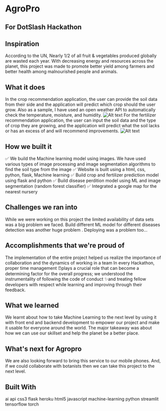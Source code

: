 # AgroPro
## For DotSlash Hackathon

## Inspiration
According to the UN, Nearly 1/2 of all fruit & vegetables produced globally are wasted each year. With decreasing energy and resources across the planet, this project was made to promote better yield among farmers and better health among malnourished people and animals.

## What it does
In the crop recommendation application, the user can provide the soil data from their side and the application will predict which crop should the user grow. Also as a sample, I have used an open weather API to automatically check the temperature, moisture, and humidity.
![Alt text](https://challengepost-s3-challengepost.netdna-ssl.com/photos/production/software_photos/001/631/447/datas/original.png)
For the fertilizer recommendation application, the user can input the soil data and the type of crop they are growing, and the application will predict what the soil lacks or has an excess of and will recommend improvements.
![Alt text](https://challengepost-s3-challengepost.netdna-ssl.com/photos/production/software_photos/001/631/445/datas/original.png)

## How we built it
✅ We build the Machine learning model using images. We have used various types of image processing and image segmentation algorithms to find the soil type from the image
✅ Website is built using a html, css, python, flask, Machine learning 
✅ Build crop and fertilizer prediction model using flask and python 
✅ Build disease perdition model using ML and image segmentation (random forest classifier) 
✅ Integrated a google map for the nearest nursery

## Challenges we ran into
While we were working on this project the limited availability of data sets was a big problem we faced. Build different ML model for different diseases detection was another huge problem . Deploying was a problem too...

## Accomplishments that we're proud of
The implementation of the entire project helped us realize the importance of collaboration and the dynamics of working in a team In every Hackathon, proper time management ⏰plays a crucial role that can become a determining factor for the overall progress; we understood the instrumentality of following the code of conduct ✨and treating fellow developers with respect while learning and improving through their feedback.

## What we learned
We learnt about how to take Machine Learning to the next level by using it with front end and backend development to empower our project and make it usable for everyone around the world. The major takeaway was about how we can use our skillset and help the planet be a better place.

## What's next for Agropro
We are also looking forward to bring this service to our mobile phones. And, if we could collaborate with botanists then we can take this project to the next level.

## Built With
ai
api
css3
flask
heroku
html5
javascript
machine-learning
python
streamlit
tensorflow
torch
